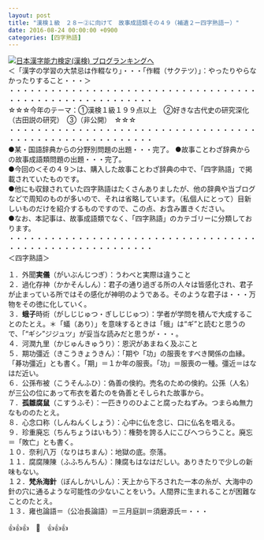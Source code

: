 ```yaml
---
layout: post
title: "漢検１級　２８ー②に向けて　故事成語類その４９（補遺２ー四字熟語ー）"
date: 2016-08-24 00:00:00 +0900
categories: [四字熟語]
---
```


[![](/syuusyuu9701/assets/images/漢検１級-２８ー②に向けて-故事成語類その４９（補遺２ー四字熟語ー）-br_c_3028_1.gif)](http://blog.with2.net/link.php?1659096:3028 "日本漢字能力検定(漢検) ブログランキングへ")[日本漢字能力検定(漢検) ブログランキングへ](http://blog.with2.net/link.php?1659096:3028)  
＜「漢字の学習の大禁忌は作輟なり」・・・「作輟（サクテツ）」：やったりやらなかったりすること・・・＞  
・・・・・・・・・・・・・・・・・・・・・・・・・・・・・・・・・・・・・・・・・・・・・・・・・・・・・・・・・  
☆☆☆今年のテーマ：①漢検１級１９９点以上　②好きな古代史の研究深化（古田説の研究）　③（非公開）　☆☆☆　　  
・・・・・・・・・・・・・・・・・・・・・・・・・・・・・・・・・・・・・・・・・・・・・・・・・・・・・・・・・  
●某・国語辞典からの分野別問題の出題・・・完了。 ●故事ことわざ辞典からの故事成語類問題の出題・・・完了。  
●今回の＜その４９＞は、購入した故事ことわざ辞典の中で、「四字熟語」で掲載されていたものです。  
●他にも収録されていた四字熟語はたくさんありましたが、他の辞典や当ブログなどで周知のものが多いので、それは省略しています。（私個人にとって）目新しいものだけを紹介するものですので、この点、お含み置きください。  
●なお、本記事は、故事成語類でなく、「四字熟語」のカテゴリーに分類しております。  
・・・・・・・・・・・・・・・・・・・・・・・・・・・・・・・・・・・・・・・・・・・・・・・・・・・・・・・・・  
＜四字熟語＞  
  
１．外聞**実儀**（がいぶんじつぎ）：うわべと実際は違うこと  
２．過化存神（かかそんしん）：君子の通り過ぎる所の人々は皆感化され、君子が止まっている所ではその感化が神明のようである。そのような君子は・・・万物をその徳に化していく。  
３．**蛾子**時術（がしじじゅつ・ぎしじじゅつ）：学者が学問を積んで大成することのたとえ。＊「蟻（あり）」を意味するときは「蛾」は“ギ”と読むと思うので、「“ギシ”ジジュツ」が妥当な読みだと思うが・・・。  
４．河潤九里（かじゅんきゅうり）：恩沢があまねく及ぶこと  
５．期功彊近（きこうきょうきん）：「期や「功」の服喪をすべき関係の血縁。「朞功彊近」とも書く。「期」＝１か年の服喪。「功」＝服喪の一種。彊近＝はなはだ近い。  
６．公孫布被（こうそんふひ）：偽善の倹約。売名のための倹約。公孫（人名）が三公の位にあって布衣を着たのを偽善とそしられた故事から。  
７．**孤雛腐鼠**（こすうふそ）：一匹きりのひよこと腐ったねずみ。つまらぬ無力なもののたとえ。  
８．心念口称（しんねんくしょう）：心中に仏を念じ、口に仏名を唱える。  
９．珍重廃忘（ちんちょうはいもう）：権勢を誇る人にこびへつらうこと。廃忘＝「敗亡」とも書く。  
１０．奈利八万（なりはちまん）：地獄の底。奈落。  
１１．腐腐陳陳（ふふちんちん）：陳腐もはなはだしい。ありきたりで少しの新味もない。  
１２．**梵糸海針**（ぼんしかいしん）：天上から下ろされた一本の糸が、大海中の針の穴に通るような可能性の少ないことをいう。人間界に生まれることが困難なことのたとえ。  
１３．雍也論語＝（公冶長論語）＝三月庭訓＝須磨源氏＝・・・  
  
👍👍👍　🐒　👍👍👍  